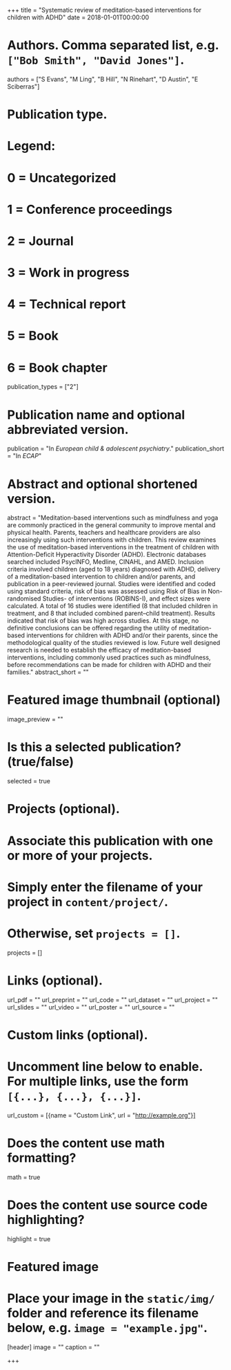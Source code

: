 +++
title = "Systematic review of meditation-based interventions for children with ADHD"
date = 2018-01-01T00:00:00

# Authors. Comma separated list, e.g. `["Bob Smith", "David Jones"]`.
authors = ["S Evans", "M Ling", "B Hill", "N Rinehart", "D Austin", "E Sciberras"]

# Publication type.
# Legend:
# 0 = Uncategorized
# 1 = Conference proceedings
# 2 = Journal
# 3 = Work in progress
# 4 = Technical report
# 5 = Book
# 6 = Book chapter
publication_types = ["2"]

# Publication name and optional abbreviated version.
publication = "In *European child & adolescent psychiatry*."
publication_short = "In *ECAP*"

# Abstract and optional shortened version.
abstract = "Meditation-based interventions such as mindfulness and yoga are commonly practiced in the general community to improve mental and physical health. Parents, teachers and healthcare providers are also increasingly using such interventions with children. This review examines the use of meditation-based interventions in the treatment of children with Attention-Deficit Hyperactivity Disorder (ADHD). Electronic databases searched included PsycINFO, Medline, CINAHL, and AMED. Inclusion criteria involved children (aged to 18 years) diagnosed with ADHD, delivery of a meditation-based intervention to children and/or parents, and publication in a peer-reviewed journal. Studies were identified and coded using standard criteria, risk of bias was assessed using Risk of Bias in Non-randomised Studies- of interventions (ROBINS-I), and effect sizes were calculated. A total of 16 studies were identified (8 that included children in treatment, and 8 that included combined parent–child treatment). Results indicated that risk of bias was high across studies. At this stage, no definitive conclusions can be offered regarding the utility of meditation-based interventions for children with ADHD and/or their parents, since the methodological quality of the studies reviewed is low. Future well designed research is needed to establish the efficacy of meditation-based interventions, including commonly used practices such as mindfulness, before recommendations can be made for children with ADHD and their families."
abstract_short = ""

# Featured image thumbnail (optional)
image_preview = ""

# Is this a selected publication? (true/false)
selected = true

# Projects (optional).
#   Associate this publication with one or more of your projects.
#   Simply enter the filename of your project in `content/project/`.
#   Otherwise, set `projects = []`.
projects = []

# Links (optional).
url_pdf = ""
url_preprint = ""
url_code = ""
url_dataset = ""
url_project = ""
url_slides = ""
url_video = ""
url_poster = ""
url_source = ""

# Custom links (optional).
#   Uncomment line below to enable. For multiple links, use the form `[{...}, {...}, {...}]`.
url_custom = [{name = "Custom Link", url = "http://example.org"}]

# Does the content use math formatting?
math = true

# Does the content use source code highlighting?
highlight = true

# Featured image
# Place your image in the `static/img/` folder and reference its filename below, e.g. `image = "example.jpg"`.
[header]
image = ""
caption = ""

+++

